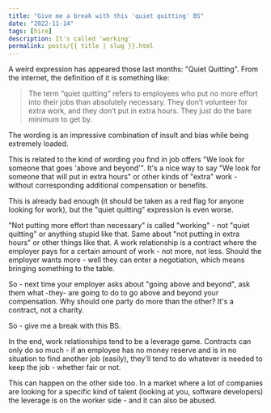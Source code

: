 ```yaml
---
title: "Give me a break with this 'quiet quitting' BS"
date: "2022-11-14"
tags: [hire]
description: It's called 'working'
permalink: posts/{{ title | slug }}.html
---
```


A weird expression has appeared those last months: "Quiet Quitting". From the internet, the definition of it is something like:

> The term “quiet quitting” refers to employees who put no more effort into their jobs than absolutely necessary. They don’t volunteer for extra work, and they don’t put in extra hours. They just do the bare minimum to get by.

The wording is an impressive combination of insult and bias while being extremely loaded.

This is related to the kind of wording you find in job offers "We look for someone that goes 'above and beyond'". It's a nice way to say "We look for someone that will put in extra hours" or other kinds of "extra" work - without corresponding additional compensation or benefits.

This is already bad enough (it should be taken as a red flag for anyone looking for work), but the "quiet quitting" expression is even worse.

"Not putting more effort than necessary" is called "working" - not "quiet quitting" or anything stupid like that. Same about "not putting in extra hours" or other things like that. A work relationship is a contract where the employer pays for a certain amount of work - not more, not less. Should the employer wants more - well they can enter a negotiation, which means bringing something to the table.

So - next time your employer asks about "going above and beyond", ask them what -they- are going to do to go above and beyond your compensation. Why should one party do more than the other? It's a contract, not a charity.

So - give me a break with this BS.

In the end, work relationships tend to be a leverage game. Contracts can only do so much - if an employee has no money reserve and is in no situation to find another job (easily), they'll tend to do whatever is needed to keep the job - whether fair or not.

This can happen on the other side too. In a market where a lot of companies are looking for a specific kind of talent (looking at you, software developers) the leverage is on the worker side - and it can also be abused.